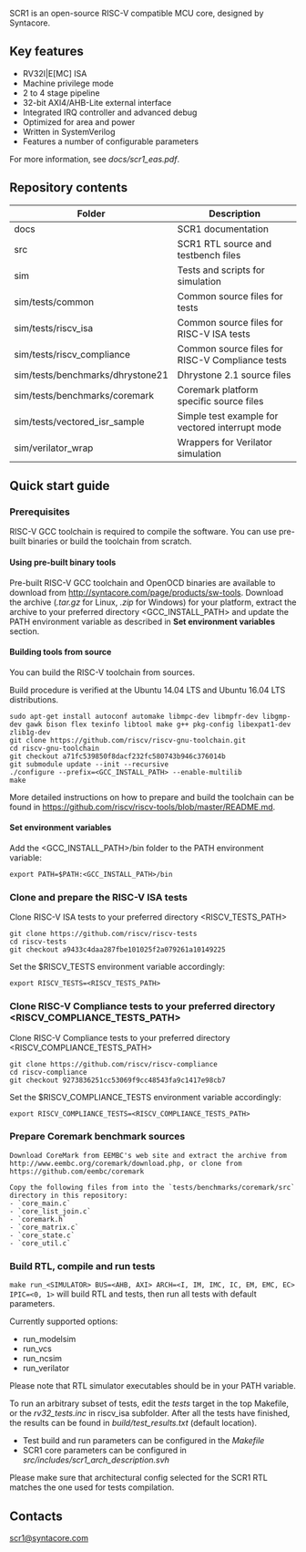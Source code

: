 SCR1 is an open-source RISC-V compatible MCU core, designed by Syntacore.

## Key features
* RV32I|E[MC] ISA
* Machine privilege mode
* 2 to 4 stage pipeline
* 32-bit AXI4/AHB-Lite external interface
* Integrated IRQ controller and advanced debug
* Optimized for area and power
* Written in SystemVerilog
* Features a number of configurable parameters

For more information, see *docs/scr1_eas.pdf*.

## Repository contents
Folder | Description
------ | -----------
docs                             | SCR1 documentation
src                              | SCR1 RTL source and testbench files
sim                              | Tests and scripts for simulation
sim/tests/common                 | Common source files for tests
sim/tests/riscv_isa              | Common source files for RISC-V ISA tests
sim/tests/riscv_compliance       | Common source files for RISC-V Compliance tests
sim/tests/benchmarks/dhrystone21 | Dhrystone 2.1 source files
sim/tests/benchmarks/coremark    | Coremark platform specific source files
sim/tests/vectored_isr_sample    | Simple test example for vectored interrupt mode
sim/verilator_wrap               | Wrappers for Verilator simulation

## Quick start guide

### Prerequisites

RISC-V GCC toolchain is required to compile the software. You can use pre-built binaries or build the toolchain from scratch.

#### Using pre-built binary tools

Pre-built RISC-V GCC toolchain and OpenOCD binaries are available to download from http://syntacore.com/page/products/sw-tools. Download the archive (*.tar.gz* for Linux, *.zip* for Windows) for your platform, extract the archive to your preferred directory <GCC_INSTALL_PATH> and update the PATH environment variable as described in **Set environment variables** section.

#### Building tools from source

You can build the RISC-V toolchain from sources.

Build procedure is verified at the Ubuntu 14.04 LTS and Ubuntu 16.04 LTS distributions.

    sudo apt-get install autoconf automake libmpc-dev libmpfr-dev libgmp-dev gawk bison flex texinfo libtool make g++ pkg-config libexpat1-dev zlib1g-dev
    git clone https://github.com/riscv/riscv-gnu-toolchain.git
    cd riscv-gnu-toolchain
    git checkout a71fc539850f8dacf232fc580743b946c376014b
    git submodule update --init --recursive
    ./configure --prefix=<GCC_INSTALL_PATH> --enable-multilib
    make

More detailed instructions on how to prepare and build the toolchain can be found in https://github.com/riscv/riscv-tools/blob/master/README.md.

#### Set environment variables

Add the <GCC_INSTALL_PATH>/bin folder to the PATH environment variable:

    export PATH=$PATH:<GCC_INSTALL_PATH>/bin

### Clone and prepare the RISC-V ISA tests

Clone RISC-V ISA tests to your preferred directory <RISCV_TESTS_PATH>

    git clone https://github.com/riscv/riscv-tests
    cd riscv-tests
    git checkout a9433c4daa287fbe101025f2a079261a10149225

Set the $RISCV_TESTS environment variable accordingly:

    export RISCV_TESTS=<RISCV_TESTS_PATH>

### Clone RISC-V Compliance tests to your preferred directory <RISCV_COMPLIANCE_TESTS_PATH>

Clone RISC-V Compliance tests to your preferred directory <RISCV_COMPLIANCE_TESTS_PATH>

    git clone https://github.com/riscv/riscv-compliance
    cd riscv-compliance
    git checkout 9273836251cc53069f9cc48543fa9c1417e98cb7

Set the $RISCV_COMPLIANCE_TESTS environment variable accordingly:

    export RISCV_COMPLIANCE_TESTS=<RISCV_COMPLIANCE_TESTS_PATH>


### Prepare Coremark benchmark sources

    Download CoreMark from EEMBC's web site and extract the archive from
    http://www.eembc.org/coremark/download.php, or clone from https://github.com/eembc/coremark

    Copy the following files from into the `tests/benchmarks/coremark/src` directory in this repository:
    - `core_main.c`
    - `core_list_join.c`
    - `coremark.h`
    - `core_matrix.c`
    - `core_state.c`
    - `core_util.c`

### Build RTL, compile and run tests
`make run_<SIMULATOR> BUS=<AHB, AXI> ARCH=<I, IM, IMC, IC, EM, EMC, EC> IPIC=<0, 1>` will build RTL and tests, then run all tests with default parameters.

Currently supported options:
* run_modelsim
* run_vcs
* run_ncsim
* run_verilator

Please note that RTL simulator executables should be in your PATH variable.

To run an arbitrary subset of tests, edit the *tests* target in the top Makefile, or the *rv32_tests.inc* in riscv_isa subfolder.
After all the tests have finished, the results can be found in *build/test_results.txt* (default location).

* Test build and run parameters can be configured in the *Makefile*
* SCR1 core parameters can be configured in *src/includes/scr1_arch_description.svh*

Please make sure that architectural config selected for the SCR1 RTL matches the one used for tests compilation.

## Contacts
<scr1@syntacore.com>
